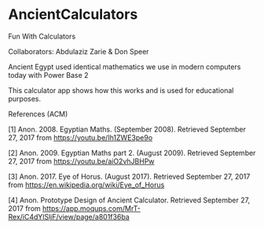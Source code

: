 # AncientCalculators
Fun With Calculators

Collaborators:
Abdulaziz Zarie & Don Speer

Ancient Egypt used identical mathematics we use in modern computers today with Power Base 2
 
This calculator app shows how this works and is used for educational purposes. 

References (ACM)

[1] Anon. 2008. Egyptian Maths. (September 2008). Retrieved September 27, 2017 from https://youtu.be/Ih1ZWE3pe9o

[2] Anon. 2009. Egyptian Maths part 2. (August 2009). Retrieved September 27, 2017 from https://youtu.be/aiO2vhJBHPw

[3] Anon. 2017. Eye of Horus. (August 2017). Retrieved September 27, 2017 from https://en.wikipedia.org/wiki/Eye_of_Horus

[4] Anon. Prototype Design of Ancient Calculator. Retrieved September 27, 2017 from https://app.moqups.com/MrT-Rex/iC4dYlSljF/view/page/a801f36ba
